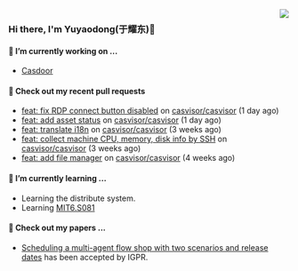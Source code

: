 <img align="right" src="https://github-readme-stats.vercel.app/api?username=leo220yuyaodog&show_icons=true&icon_color=805AD5&text_color=718096&bg_color=ffffff&hide_title=true" />

### Hi there, I'm Yuyaodong(于耀东)👋
#### 🔭 I’m currently working on ...
- [Casdoor](https://github.com/casdoor)

#### 🔨 Check out my recent pull requests

- [feat: fix RDP connect button disabled](https://github.com/casvisor/casvisor/pull/102) on [casvisor/casvisor](https://github.com/casvisor/casvisor) (1 day ago)
- [feat: add asset status](https://github.com/casvisor/casvisor/pull/101) on [casvisor/casvisor](https://github.com/casvisor/casvisor) (1 day ago)
- [feat: translate i18n](https://github.com/casvisor/casvisor/pull/92) on [casvisor/casvisor](https://github.com/casvisor/casvisor) (3 weeks ago)
- [feat: collect machine CPU, memory, disk info by SSH](https://github.com/casvisor/casvisor/pull/91) on [casvisor/casvisor](https://github.com/casvisor/casvisor) (3 weeks ago)
- [feat: add file manager](https://github.com/casvisor/casvisor/pull/86) on [casvisor/casvisor](https://github.com/casvisor/casvisor) (4 weeks ago)

#### 🌱 I’m currently learning ...
- Learning the distribute system.
- Learning [MIT6.S081](https://pdos.csail.mit.edu/6.828/2021/schedule.html)

#### 📜 Check out my papers ...
- [Scheduling a multi-agent flow shop with two scenarios and release dates](https://www.tandfonline.com/doi/full/10.1080/00207543.2023.2188646) has been accepted by IGPR.

